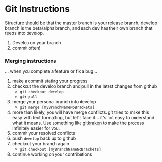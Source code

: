 # Git Instructions

Structure should be that the master branch is your release branch, develop branch is the beta/alpha branch, and each dev has their own branch that feeds into develop.

1. Develop on your branch
1. commit often!

### Merging instructions

... when you complete a feature or fix a bug...

1. make a commit stating your progress
1. checkout the develop branch and pull in the latest changes from github
	* `git checkout develop`
	* `git pull`
1. merge your personal branch into develop
	* `git merge [myBranchNameNoBrackets]`
1. more than likely, you will have merge conflicts. git tries to make this easy with text formatting, but let's face it... it's not easy to understand what it means. Use something like [gitkraken](https://www.gitkraken.com) to make the process infinitely easier for you.
1. commit your resolved conflicts
1. push `develop` back up to github
1. checkout your branch again
	* `git checkout [myBranchNameNoBrackets]`
1. continue working on your contributions
